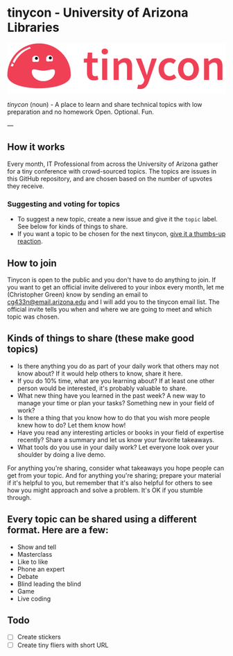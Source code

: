# tinycon - University of Arizona Libraries

![tinycon logo](tinycon.png)

_tinycon_ (noun) - A place to learn and share technical topics with low preparation and no homework Open. Optional. Fun.

—

## How it works

Every month, IT Professional from across the University of Arizona gather for a tiny conference with crowd-sourced topics. The topics are issues in this GitHub repository, and are chosen based on the number of upvotes they receive.

### Suggesting and voting for topics

* To suggest a new topic, create a new issue and give it the `topic` label. See below for kinds of things to share.
* If you want a topic to be chosen for the next tinycon, [give it a thumbs-up reaction](https://blog.github.com/2016-03-10-add-reactions-to-pull-requests-issues-and-comments/).

## How to join

Tinycon is open to the public and you don't have to do anything to join. If you want to get an official invite delivered to your inbox every month, let me (Christopher Green) know by sending an email to cg433n@email.arizona.edu and I will add you to the tinycon email list. The official invite tells you when and where we are going to meet and which topic was chosen.

## Kinds of things to share (these make good topics)

* Is there anything you do as part of your daily work that others may not know about? If it would help others to know, share it here.
* If you do 10% time, what are you learning about? If at least one other person would be interested, it's probably valuable to share.
* What new thing have you learned in the past week? A new way to manage your time or plan your tasks? Something new in your field of work?
* Is there a thing that you know how to do that you wish more people knew how to do? Let them know how!
* Have you read any interesting articles or books in your field of expertise recently? Share a summary and let us know your favorite takeaways.
* What tools do you use in your daily work? Let everyone look over your shoulder by doing a live demo.

For anything you're sharing, consider what takeaways you hope people can get from your topic. And for anything you're sharing; prepare your material if it's helpful to you, but remember that it's also helpful for others to see how you might approach and solve a problem. It's OK if you stumble through.

## Every topic can be shared using a different format. Here are a few:

* Show and tell
* Masterclass
* Like to like
* Phone an expert
* Debate
* Blind leading the blind
* Game
* Live coding

## Todo

- [ ] Create stickers
- [ ] Create tiny fliers with short URL
